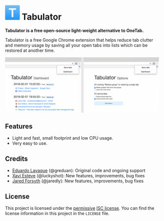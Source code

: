 # <img src="images/icon48.png" alt="Tabulator icon"> Tabulator

**Tabulator is a free open-source light-weight alternative to OneTab.**

Tabulator is a free Google Chrome extension that helps reduce tab clutter and
memory usage by saving all your open tabs into lists which can be restored at
another time.

![Screenshot of the button, Dashboard and Options pages](/images/screenshot.png)

## Features

- Light and fast, small footprint and low CPU usage.
- Very easy to use.

## Credits

- [Eduardo Lavaque][el] (@greduan): Original code and ongoing support
- [Xavi Esteve][xe] (@luckyshot): New features, improvements, bug fixes
- [Jared Forsyth][jf] (@jaredly): New features, improvements, bug fixes

## License

This project is licensed under the [permissive][per] [ISC license][lic].  You
can find the license information in this project in the `LICENSE` file.

[xe]: https://xaviesteve.com
[el]: https://greduan.com
[jf]: http://jaredforsyth.com
[per]: https://en.wikipedia.org/wiki/Permissive_free_software_licence
[lic]: https://en.wikipedia.org/wiki/ISC_license
